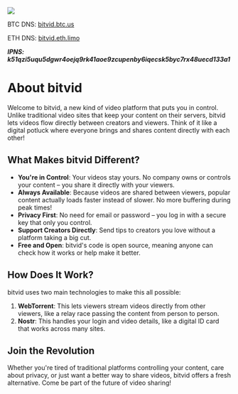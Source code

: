 ![](https://bitvid.netlify.app/assets/jpg/bitvid.jpg)

BTC DNS: [bitvid.btc.us](https://bitvid.btc.us)

ETH DNS: [bitvid.eth.limo](https://bitvid.eth.limo)

**_IPNS: k51qzi5uqu5dgwr4oejq9rk41aoe9zcupenby6iqecsk5byc7rx48uecd133a1_**

# About bitvid

Welcome to bitvid, a new kind of video platform that puts you in control. Unlike traditional video sites that keep your content on their servers, bitvid lets videos flow directly between creators and viewers. Think of it like a digital potluck where everyone brings and shares content directly with each other!

## What Makes bitvid Different?

- **You're in Control**: Your videos stay yours. No company owns or controls your content – you share it directly with your viewers.
- **Always Available**: Because videos are shared between viewers, popular content actually loads faster instead of slower. No more buffering during peak times!
- **Privacy First**: No need for email or password – you log in with a secure key that only you control.
- **Support Creators Directly**: Send tips to creators you love without a platform taking a big cut.
- **Free and Open**: bitvid's code is open source, meaning anyone can check how it works or help make it better.

## How Does It Work?

bitvid uses two main technologies to make this all possible:

1. **WebTorrent**: This lets viewers stream videos directly from other viewers, like a relay race passing the content from person to person.
2. **Nostr**: This handles your login and video details, like a digital ID card that works across many sites.

## Join the Revolution

Whether you're tired of traditional platforms controlling your content, care about privacy, or just want a better way to share videos, bitvid offers a fresh alternative. Come be part of the future of video sharing!
